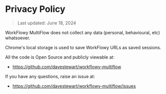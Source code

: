 Privacy Policy
==============

> Last updated: June 18, 2024

WorkFlowy MultiFlow does not collect any data (personal, behavioural, etc) whatsoever.

Chrome's local storage is used to save WorkFlowy URLs as saved sessions.

All the code is Open Source and publicly viewable at:

- https://github.com/davestewart/workflowy-multiflow

If you have any questions, raise an issue at:

- https://github.com/davestewart/workflowy-multiflow/issues
